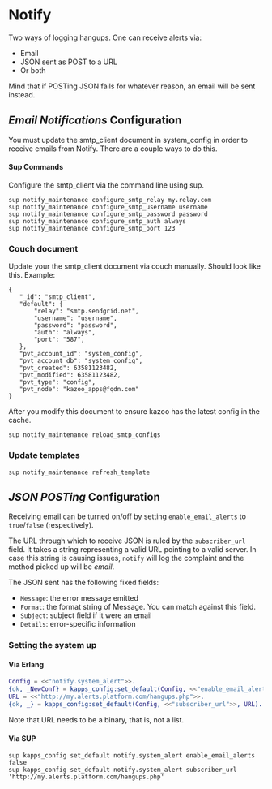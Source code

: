 
# Notify

Two ways of logging hangups. One can receive alerts via:

* Email
* JSON sent as POST to a URL
* Or both

Mind that if POSTing JSON fails for whatever reason, an email will be sent instead.

## *Email Notifications* Configuration
You must update the smtp_client document in system_config in order to receive emails from Notify. There are a couple ways to do this.

#### Sup Commands
Configure the smtp_client via the command line using sup.
```
sup notify_maintenance configure_smtp_relay my.relay.com
sup notify_maintenance configure_smtp_username username
sup notify_maintenance configure_smtp_password password
sup notify_maintenance configure_smtp_auth always
sup notify_maintenance configure_smtp_port 123
```

### Couch document
Update your the smtp_client document via couch manually. Should look like this.
Example:
```
{
   "_id": "smtp_client",
   "default": {
       "relay": "smtp.sendgrid.net",
       "username": "username",
       "password": "password",
       "auth": "always",
       "port": "587",
   },
   "pvt_account_id": "system_config",
   "pvt_account_db": "system_config",
   "pvt_created": 63581123482,
   "pvt_modified": 63581123482,
   "pvt_type": "config",
   "pvt_node": "kazoo_apps@fqdn.com"
}

```


After you modify this document to ensure kazoo has the latest config in the cache.
```
sup notify_maintenance reload_smtp_configs
```

### Update templates
```
sup notify_maintenance refresh_template
```


## *JSON POSTing* Configuration

Receiving email can be turned on/off by setting `enable_email_alerts` to `true`/`false` (respectively).

The URL through which to receive JSON is ruled by the `subscriber_url` field.
It takes a string representing a valid URL pointing to a valid server.
In case this string is causing issues, `notify` will log the complaint and the method
picked up will be *email*.

The JSON sent has the following fixed fields:

* `Message`: the error message emitted
* `Format`: the format string of Message. You can match against this field.
* `Subject`: subject field if it were an email
* `Details`: error-specific information

### Setting the system up

#### Via Erlang
```erlang
Config = <<"notify.system_alert">>.
{ok, _NewConf} = kapps_config:set_default(Config, <<"enable_email_alerts">>, false).
URL = <<"http://my.alerts.platform.com/hangups.php">>.
{ok, _} = kapps_config:set_default(Config, <<"subscriber_url">>, URL).
```

Note that URL needs to be a binary, that is, not a list.

#### Via SUP

    sup kapps_config set_default notify.system_alert enable_email_alerts false
    sup kapps_config set_default notify.system_alert subscriber_url 'http://my.alerts.platform.com/hangups.php'
